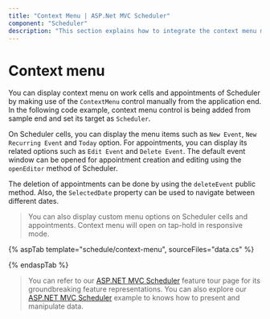 ```yaml
---
title: "Context Menu | ASP.Net MVC Scheduler"
component: "Scheduler"
description: "This section explains how to integrate the context menu manually to a Scheduler and use it with required options."
---
```


# Context menu

You can display context menu on work cells and appointments of Scheduler by making use of the `ContextMenu` control manually from the application end. In the following code example, context menu control is being added from sample end and set its target as `Scheduler`.

On Scheduler cells, you can display the menu items such as `New Event`, `New Recurring Event` and `Today` option. For appointments, you can display its related options such as `Edit Event` and `Delete Event`. The default event window can be opened for appointment creation and editing using the `openEditor` method of Scheduler.

The deletion of appointments can be done by using the `deleteEvent` public method. Also, the `SelectedDate` property can be used to navigate between different dates.

> You can also display custom menu options on Scheduler cells and appointments. Context menu will open on tap-hold in responsive mode.

{% aspTab template="schedule/context-menu", sourceFiles="data.cs"  %}

{% endaspTab %}

> You can refer to our [ASP.NET MVC Scheduler](https://www.syncfusion.com/aspnet-mvc-ui-controls/scheduler) feature tour page for its groundbreaking feature representations. You can also explore our [ASP.NET MVC Scheduler](https://ej2.syncfusion.com/aspnetmvc/Schedule/Overview#/material) example to knows how to present and manipulate data.
